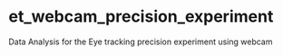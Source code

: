 # et_webcam_precision_experiment
Data Analysis for the Eye tracking precision experiment using webcam
